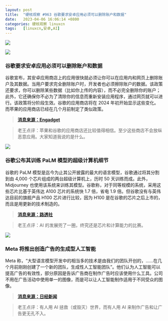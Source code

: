 ```yaml
---
layout: post
title:	"硬核观察 #963 谷歌要求安卓应用必须可以删除账户和数据"
date:	2023-04-06 16:06:14 +0800 
categories:	硬核观察 linuxcn 
tags:	[linuxcn,安卓,AI]
---
```



![](/Asserts/Images//attachment/album/202304/06/160442cg6rzhfsx6lasxls.jpg)


![](/Asserts/Images//attachment/album/202304/06/160533kdegr0ddzb1rpdv5.jpg)


### 谷歌要求安卓应用必须可以删除账户和数据


谷歌宣布，其安卓应用商店上的应用很快就必须让你可以在应用内和网页上删除账户及其数据。当用户要求完全删除账户时，开发者也必须擦除账户的数据。该政策还要求，你可以删除某些数据（比如你上传的内容），而不必完全删除你的账户；此外，它还确保你不必为了清除你的信息而重新安装应用程序，通过网页就可以进行。该政策将分阶段生效。谷歌的应用商店将在 2024 年初开始显示这些变化。而苹果的应用商店已经在几个月前制定了类似政策。



> 
> **[消息来源：Engadget](https://www.engadget.com/google-will-require-that-android-apps-let-you-delete-your-account-and-data-170618841.html)**
> 
> 
> 



> 
> 老王点评：苹果和谷歌的应用商店还比较值得相信。至少这些商店不会放纵恶意应用。大家知道我说的是什么。
> 
> 
> 


![](/Asserts/Images//attachment/album/202304/06/160544uzns8au1uqafs28t.jpg)


### 谷歌公布其训练 PaLM 模型的超级计算机细节


谷歌的 PaLM 模型是迄今为止其公开披露的最大的语言模型，谷歌通过将其分割到由 4,000 个芯片组成的两台超级计算机上，历时 50 天训练而成。此外，Midjourney 也使用该系统来训练其模型。谷歌称，对于同等规模的系统，采用这些芯片比基于英伟达 A100 芯片的系统快 1.7 倍，省电 1.9 倍。但谷歌没有与英伟达目前的旗舰产品 H100 芯片进行比较，因为 H100 是在谷歌的芯片之后上市的，而且是用更新的技术制造的。



> 
> **[消息来源：路透社](https://www.reuters.com/technology/google-says-its-ai-supercomputer-is-faster-greener-than-nvidia-2023-04-05/)**
> 
> 
> 



> 
> 老王点评：AI 的发展兜了一圈，终究还是芯片和计算能力的比赛。
> 
> 
> 


![](/Asserts/Images//attachment/album/202304/06/160557c3ec5e55xhlzxaez.jpg)


### Meta 将推出创造广告的生成型人工智能


Meta 称，“大型语言模型开发中的相当多的技术是由我们的团队开创的，……在几个月前刚刚创建了一个新的团队，生成性人工智能团队”。他们认为人工智能可以提高广告的有效性，部分原因是告诉广告商在制作广告时应该使用什么工具。公司不用在广告活动中使用单一的图像，而是可以让人工智能制作适用于不同受众的图像。



> 
> **[消息来源：日经新闻](https://asia.nikkei.com/Business/Technology/Meta-to-debut-ad-creating-generative-AI-this-year-CTO-says)**
> 
> 
> 



> 
> 老王点评：有人用 AI 拯救（或毁灭）世界，而有人用 AI 来制作广告和让广告更无孔不入。
> 
> 
>
